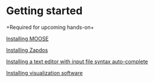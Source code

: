 # Getting started

+Required for upcoming hands-on+

[Installing MOOSE](https://mooseframework.inl.gov/getting_started/installation/index.html)

[Installing Zapdos](https://shannon-lab.github.io/zapdos/getting_started/installation.html)

[Installing a text editor with input file syntax auto-complete](https://mooseframework.inl.gov/help/development/VSCode.html)

[Installing visualization software](https://www.paraview.org/download/)
